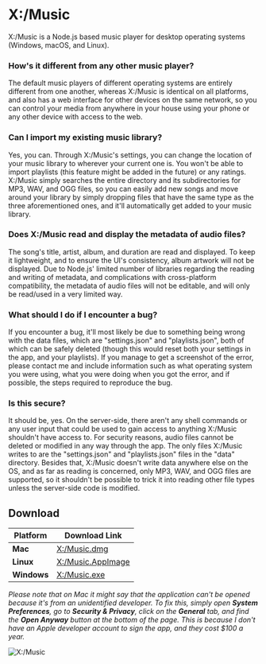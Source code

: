 # X:/Music

X:/Music is a Node.js based music player for desktop operating systems (Windows, macOS, and Linux).

### How's it different from any other music player?

The default music players of different operating systems are entirely different from one another, whereas X:/Music is identical on all platforms, and also has a web interface for other devices on the same network, so you can control your media from anywhere in your house using your phone or any other device with access to the web.

### Can I import my existing music library?

Yes, you can. Through X:/Music's settings, you can change the location of your music library to wherever your current one is. You won't be able to import playlists (this feature might be added in the future) or any ratings. X:/Music simply searches the entire directory and its subdirectories for MP3, WAV, and OGG files, so you can easily add new songs and move around your library by simply dropping files that have the same type as the three aforementioned ones, and it'll automatically get added to your music library.

### Does X:/Music read and display the metadata of audio files?

The song's title, artist, album, and duration are read and displayed. To keep it lightweight, and to ensure the UI's consistency, album artwork will not be displayed. Due to Node.js' limited number of libraries regarding the reading and writing of metadata, and complications with cross-platform compatibility, the metadata of audio files will not be editable, and will only be read/used in a very limited way.

### What should I do if I encounter a bug?

If you encounter a bug, it'll most likely be due to something being wrong with the data files, which are "settings.json" and "playlists.json", both of which can be safely deleted (though this would reset both your settings in the app, and your playlists). If you manage to get a screenshot of the error, please contact me and include information such as what operating system you were using, what you were doing when you got the error, and if possible, the steps required to reproduce the bug.

### Is this secure?

It should be, yes. On the server-side, there aren't any shell commands or any user input that could be used to gain access to anything X:/Music shouldn't have access to. For security reasons, audio files cannot be deleted or modified in any way through the app. The only files X:/Music writes to are the "settings.json" and "playlists.json" files in the "data" directory. Besides that, X:/Music doesn't write data anywhere else on the OS, and as far as reading is concerned, only MP3, WAV, and OGG files are supported, so it shouldn't be possible to trick it into reading other file types unless the server-side code is modified. 

## Download

|Platform|Download Link|
|-------------|------------------|
|**Mac**|[X:/Music.dmg](https://github.com/Xtrendence/X-Music/releases/download/V1.0.1/Mac-X-Music-1.0.1.dmg)|
|**Linux**|[X:/Music.AppImage](https://github.com/Xtrendence/X-Music/releases/download/V1.0.1/Linux-X-Music-1.0.1.AppImage)|
|**Windows**|[X:/Music.exe](https://github.com/Xtrendence/X-Music/releases/download/V1.0.1/Windows-X-Music.Setup.1.0.1.exe)|

*Please note that on Mac it might say that the application can't be opened because it's from an unidentified developer. To fix this, simply open **System Preferences**, go to **Security & Privacy**, click on the **General** tab, and find the **Open Anyway** button at the bottom of the page. This is because I don't have an Apple developer account to sign the app, and they cost $100 a year.*

![X:/Music](https://i.imgur.com/ZzB0vN3.png)
